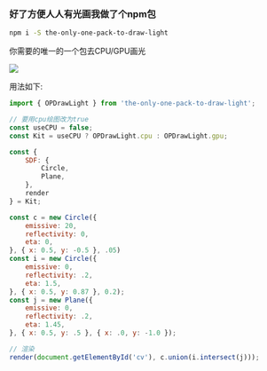 ### 好了方便人人有光画我做了个npm包

```bash
npm i -S the-only-one-pack-to-draw-light
```

你需要的唯一的一个包去CPU/GPU画光

![](https://user-images.githubusercontent.com/6587734/52172954-41527e80-27b5-11e9-95d3-b3d1756743cc.png)

用法如下:

```javascript
import { OPDrawLight } from 'the-only-one-pack-to-draw-light';

// 要用cpu绘图改为true
const useCPU = false;
const Kit = useCPU ? OPDrawLight.cpu : OPDrawLight.gpu;

const {
    SDF: {
        Circle,
        Plane,
    },
    render
} = Kit;

const c = new Circle({
    emissive: 20,
    reflectivity: 0,
    eta: 0,
}, { x: 0.5, y: -0.5 }, .05)
const i = new Circle({
    emissive: 0,
    reflectivity: .2,
    eta: 1.5,
}, { x: 0.5, y: 0.87 }, 0.2);
const j = new Plane({
    emissive: 0,
    reflectivity: .2,
    eta: 1.45,
}, { x: 0.5, y: .5 }, { x: .0, y: -1.0 });

// 渲染
render(document.getElementById('cv'), c.union(i.intersect(j)));
```
